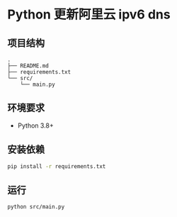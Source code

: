 # Python 更新阿里云 ipv6 dns

## 项目结构

```
.
├── README.md
├── requirements.txt
└── src/
    └── main.py
```

## 环境要求

- Python 3.8+

## 安装依赖

```bash
pip install -r requirements.txt
```

## 运行

```bash
python src/main.py
```
